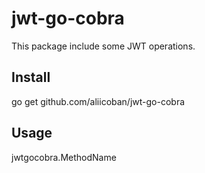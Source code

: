 # jwt-go-cobra
This package include some JWT operations.

## Install 
go get github.com/aliicoban/jwt-go-cobra

## Usage 

jwtgocobra.MethodName
